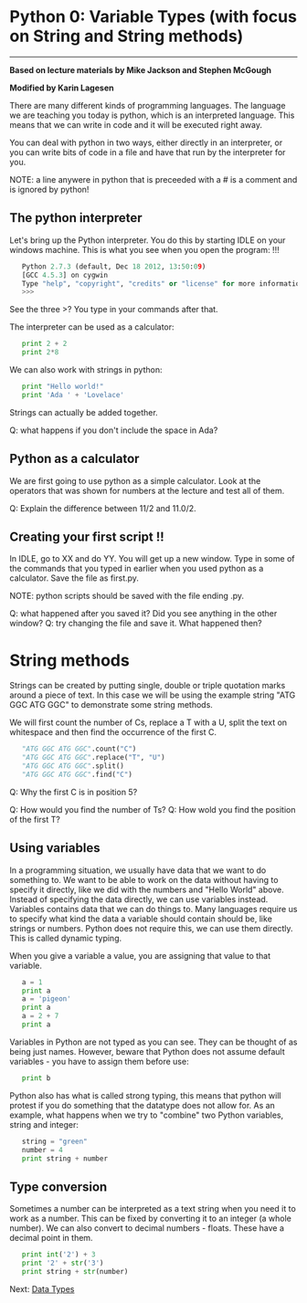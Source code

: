 # Python 0: Variable Types (with focus on String and String methods)

* * * * *

**Based on lecture materials by Mike Jackson and Stephen McGough**

**Modified by Karin Lagesen**

There are many different kinds of programming languages. The language we are teaching you today is python, which is an interpreted language. This means that we can write in code and it will be executed right away. 

You can deal with python in two ways, either directly in an interpreter, or you can write bits of code in a file and have that run by the interpreter for you. 

NOTE: a line anywere in python that is preceeded with a # is a comment and is ignored by python!

## The python interpreter

Let's bring up the Python interpreter. You do this by starting IDLE on your windows machine. This is what you see when you open the program: !!!
```python
   Python 2.7.3 (default, Dec 18 2012, 13:50:09)
   [GCC 4.5.3] on cygwin
   Type "help", "copyright", "credits" or "license" for more information.
   >>>
```
See the three >? You type in your commands after that.

The interpreter can be used as a calculator:

```python
   print 2 + 2
   print 2*8
```

We can also work with strings in python:

```python
   print "Hello world!"
   print 'Ada ' + 'Lovelace'
```
Strings can actually be added together.

Q: what happens if you don't include the space in Ada?

## Python as a calculator
We are first going to use python as a simple calculator. Look at the operators that was shown for numbers at the lecture and test all of them.

Q: Explain the difference between 11/2 and 11.0/2.

## Creating your first script !!

In IDLE, go to XX and do YY. You will get up a new window. Type in some of the commands that you typed in earlier when you used python as a calculator. Save the file as first.py.

NOTE: python scripts should be saved with the file ending .py. 

Q: what happened after you saved it? Did you see anything in the other window?
Q: try changing the file and save it. What happened then?

# String methods

Strings can be created by putting single, double or triple quotation marks around a piece of text. In this case we will be using the example string "ATG GGC ATG GGC" to demonstrate some string methods.

We will first count the number of Cs, replace a T with a U, split the text on whitespace and then find the occurrence of the first C.

```python
   "ATG GGC ATG GGC".count("C")
   "ATG GGC ATG GGC".replace("T", "U")
   "ATG GGC ATG GGC".split()
   "ATG GGC ATG GGC".find("C")
```

Q: Why the first C is in position 5?

Q: How would you find the number of Ts?
Q: How wold you find the position of the first T?

## Using variables

In a programming situation, we usually have data that we want to do something to. We want to be able to work on the data without having to specify it directly, like we did with the numbers and "Hello World" above. Instead of specifying the data directly, we can use variables instead. Variables contains data that we can do things to. Many languages require us to specify what kind the data a variable should contain should be, like strings or numbers. Python does not require this, we can use them directly. This is called dynamic typing.

When you give a variable a value, you are assigning that value to that variable. 

```python
   a = 1
   print a
   a = 'pigeon'
   print a
   a = 2 + 7 
   print a
```

Variables in Python are not typed as you can see. They can be thought of as being just names. However, beware that Python does not assume default variables - you have to assign them before use:

```python
   print b

```
Python also has what is called strong typing, this means that python will protest if you do something that the datatype does not allow for. As an example, what happens when we try to "combine" two Python variables, string and integer:

```python
   string = "green"
   number = 4
   print string + number 
```

## Type conversion

Sometimes a number can be interpreted as a text string when you need it to work as a number. This can be fixed by converting it to an integer (a whole number). We can also convert to decimal numbers - floats. These have a decimal point in them.

```python
   print int('2') + 3
   print '2' + str('3')
   print string + str(number)
```

Next: [Data Types](1_Data_Types.md)
